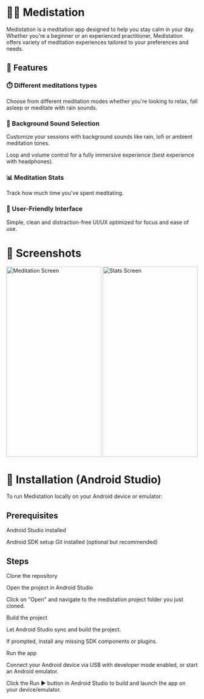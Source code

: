 # 🧘‍♂️ Medistation
Medistation is a meditation app designed to help you stay calm in your day. Whether you're a beginner or an experienced practitioner, Medistation offers variety of meditation experiences tailored to your preferences and needs.

## 🌟 Features
### ⏱️ Different meditations types

Choose from different meditation modes whether you're looking to relax, fall asleep or meditate with rain sounds.

### 🎵 Background Sound Selection

Customize your sessions with background sounds like rain, lofi or ambient meditation tones.

Loop and volume control for a fully immersive experience (best experience with headphones).

### 📊 Meditation Stats

Track how much time you've spent meditating.

### 🧘 User-Friendly Interface

Simple, clean and distraction-free UI/UX optimized for focus and ease of use.

# 📱 Screenshots
<p float="left"> 
  <img src="https://github.com/user-attachments/assets/1e2befdf-9bd2-4bc9-adc6-0cb6df6c100f" alt="Meditation Screen" width="250" height="500"/> 
  <img src="https://github.com/user-attachments/assets/a67ce0c2-4b0f-4a83-8a1f-04763c6967e2" alt="Stats Screen" width="250" height="500"/> 
</p>

# 🚀 Installation (Android Studio)
To run Medistation locally on your Android device or emulator:

## Prerequisites
Android Studio installed

Android SDK setup
Git installed (optional but recommended)

## Steps
Clone the repository

Open the project in Android Studio

Click on "Open" and navigate to the medistation project folder you just cloned.

Build the project

Let Android Studio sync and build the project.

If prompted, install any missing SDK components or plugins.

Run the app

Connect your Android device via USB with developer mode enabled, or start an Android emulator.

Click the Run ▶️ button in Android Studio to build and launch the app on your device/emulator.
